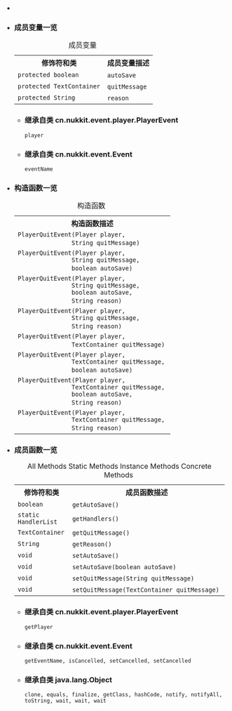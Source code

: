 <div class="summary">
<ul class="blockList">
<li class="blockList">  
<li class="blockList"><a name="field.summary">
<!--   -->
</a>
<h3>成员变量一览</h3>
<table class="memberSummary" border="0" cellpadding="3" cellspacing="0" summary="Field Summary table, listing fields, and an explanation">
<caption><span>成员变量</span><span class="tabEnd"> </span></caption>
<tr>
<th>修饰符和类</th>
<th>成员变量描述</th>
</tr>
<tr class="altColor">
<td class="colFirst"><code>protected boolean</code></td>
<td class="colLast"><code><span class="memberNameLink"><a >autoSave</a></span></code> </td>
</tr>
<tr class="rowColor">
<td class="colFirst"><code>protected <a  title="class in cn.nukkit.lang">TextContainer</a></code></td>
<td class="colLast"><code><span class="memberNameLink"><a >quitMessage</a></span></code> </td>
</tr>
<tr class="altColor">
<td class="colFirst"><code>protected <a  title="class or interface in java.lang">String</a></code></td>
<td class="colLast"><code><span class="memberNameLink"><a >reason</a></span></code> </td>
</tr>
</table>
<ul class="blockList">
<li class="blockList"><a name="fields.inherited.from.class.cn.nukkit.event.player.PlayerEvent">
<!--   -->
</a>
<h3>继承自类 cn.nukkit.event.player.<a  title="class in cn.nukkit.event.player">PlayerEvent</a></h3>
<code><a >player</a></code></li>
</ul>
<ul class="blockList">
<li class="blockList"><a name="fields.inherited.from.class.cn.nukkit.event.Event">
<!--   -->
</a>
<h3>继承自类 cn.nukkit.event.<a  title="class in cn.nukkit.event">Event</a></h3>
<code><a >eventName</a></code></li>
</ul>
</li>
</ul>
<!-- ======== CONSTRUCTOR SUMMARY ======== -->
<ul class="blockList">
<li class="blockList"><a name="constructor.summary">
<!--   -->
</a>
<h3>构造函数一览</h3>
<table class="memberSummary" border="0" cellpadding="3" cellspacing="0" summary="Constructor Summary table, listing constructors, and an explanation">
<caption><span>构造函数</span><span class="tabEnd"> </span></caption>
<tr>
<th>构造函数描述</th>
</tr>
<tr class="altColor">
<td class="colOne"><code><span class="memberNameLink"><a >PlayerQuitEvent</a></span>(<a  title="class in cn.nukkit">Player</a> player,
               <a  title="class or interface in java.lang">String</a> quitMessage)</code> </td>
</tr>
<tr class="rowColor">
<td class="colOne"><code><span class="memberNameLink"><a >PlayerQuitEvent</a></span>(<a  title="class in cn.nukkit">Player</a> player,
               <a  title="class or interface in java.lang">String</a> quitMessage,
               boolean autoSave)</code> </td>
</tr>
<tr class="altColor">
<td class="colOne"><code><span class="memberNameLink"><a >PlayerQuitEvent</a></span>(<a  title="class in cn.nukkit">Player</a> player,
               <a  title="class or interface in java.lang">String</a> quitMessage,
               boolean autoSave,
               <a  title="class or interface in java.lang">String</a> reason)</code> </td>
</tr>
<tr class="rowColor">
<td class="colOne"><code><span class="memberNameLink"><a >PlayerQuitEvent</a></span>(<a  title="class in cn.nukkit">Player</a> player,
               <a  title="class or interface in java.lang">String</a> quitMessage,
               <a  title="class or interface in java.lang">String</a> reason)</code> </td>
</tr>
<tr class="altColor">
<td class="colOne"><code><span class="memberNameLink"><a >PlayerQuitEvent</a></span>(<a  title="class in cn.nukkit">Player</a> player,
               <a  title="class in cn.nukkit.lang">TextContainer</a> quitMessage)</code> </td>
</tr>
<tr class="rowColor">
<td class="colOne"><code><span class="memberNameLink"><a >PlayerQuitEvent</a></span>(<a  title="class in cn.nukkit">Player</a> player,
               <a  title="class in cn.nukkit.lang">TextContainer</a> quitMessage,
               boolean autoSave)</code> </td>
</tr>
<tr class="altColor">
<td class="colOne"><code><span class="memberNameLink"><a >PlayerQuitEvent</a></span>(<a  title="class in cn.nukkit">Player</a> player,
               <a  title="class in cn.nukkit.lang">TextContainer</a> quitMessage,
               boolean autoSave,
               <a  title="class or interface in java.lang">String</a> reason)</code> </td>
</tr>
<tr class="rowColor">
<td class="colOne"><code><span class="memberNameLink"><a >PlayerQuitEvent</a></span>(<a  title="class in cn.nukkit">Player</a> player,
               <a  title="class in cn.nukkit.lang">TextContainer</a> quitMessage,
               <a  title="class or interface in java.lang">String</a> reason)</code> </td>
</tr>
</table>
</li>
</ul>
<!-- ========== METHOD SUMMARY =========== -->
<ul class="blockList">
<li class="blockList"><a name="method.summary">
<!--   -->
</a>
<h3>成员函数一览</h3>
<table class="memberSummary" border="0" cellpadding="3" cellspacing="0" summary="Method Summary table, listing methods, and an explanation">
<caption><span id="t0" class="activeTableTab"><span>All Methods</span><span class="tabEnd"> </span></span><span id="t1" class="tableTab"><span><a >Static Methods</a></span><span class="tabEnd"> </span></span><span id="t2" class="tableTab"><span><a >Instance Methods</a></span><span class="tabEnd"> </span></span><span id="t4" class="tableTab"><span><a >Concrete Methods</a></span><span class="tabEnd"> </span></span></caption>
<tr>
<th>修饰符和类</th>
<th>成员函数描述</th>
</tr>
<tr id="i0" class="altColor">
<td class="colFirst"><code>boolean</code></td>
<td class="colLast"><code><span class="memberNameLink"><a >getAutoSave</a></span>()</code> </td>
</tr>
<tr id="i1" class="rowColor">
<td class="colFirst"><code>static <a  title="class in cn.nukkit.event">HandlerList</a></code></td>
<td class="colLast"><code><span class="memberNameLink"><a >getHandlers</a></span>()</code> </td>
</tr>
<tr id="i2" class="altColor">
<td class="colFirst"><code><a  title="class in cn.nukkit.lang">TextContainer</a></code></td>
<td class="colLast"><code><span class="memberNameLink"><a >getQuitMessage</a></span>()</code> </td>
</tr>
<tr id="i3" class="rowColor">
<td class="colFirst"><code><a  title="class or interface in java.lang">String</a></code></td>
<td class="colLast"><code><span class="memberNameLink"><a >getReason</a></span>()</code> </td>
</tr>
<tr id="i4" class="altColor">
<td class="colFirst"><code>void</code></td>
<td class="colLast"><code><span class="memberNameLink"><a >setAutoSave</a></span>()</code> </td>
</tr>
<tr id="i5" class="rowColor">
<td class="colFirst"><code>void</code></td>
<td class="colLast"><code><span class="memberNameLink"><a >setAutoSave</a></span>(boolean autoSave)</code> </td>
</tr>
<tr id="i6" class="altColor">
<td class="colFirst"><code>void</code></td>
<td class="colLast"><code><span class="memberNameLink"><a >setQuitMessage</a></span>(<a  title="class or interface in java.lang">String</a> quitMessage)</code> </td>
</tr>
<tr id="i7" class="rowColor">
<td class="colFirst"><code>void</code></td>
<td class="colLast"><code><span class="memberNameLink"><a >setQuitMessage</a></span>(<a  title="class in cn.nukkit.lang">TextContainer</a> quitMessage)</code> </td>
</tr>
</table>
<ul class="blockList">
<li class="blockList"><a name="methods.inherited.from.class.cn.nukkit.event.player.PlayerEvent">
<!--   -->
</a>
<h3>继承自类 cn.nukkit.event.player.<a  title="class in cn.nukkit.event.player">PlayerEvent</a></h3>
<code><a >getPlayer</a></code></li>
</ul>
<ul class="blockList">
<li class="blockList"><a name="methods.inherited.from.class.cn.nukkit.event.Event">
<!--   -->
</a>
<h3>继承自类 cn.nukkit.event.<a  title="class in cn.nukkit.event">Event</a></h3>
<code><a >getEventName</a>, <a >isCancelled</a>, <a >setCancelled</a>, <a >setCancelled</a></code></li>
</ul>
<ul class="blockList">
<li class="blockList"><a name="methods.inherited.from.class.java.lang.Object">
<!--   -->
</a>
<h3>继承自类 java.lang.<a  title="class or interface in java.lang">Object</a></h3>
<code><a  title="class or interface in java.lang">clone</a>, <a  title="class or interface in java.lang">equals</a>, <a  title="class or interface in java.lang">finalize</a>, <a  title="class or interface in java.lang">getClass</a>, <a  title="class or interface in java.lang">hashCode</a>, <a  title="class or interface in java.lang">notify</a>, <a  title="class or interface in java.lang">notifyAll</a>, <a  title="class or interface in java.lang">toString</a>, <a  title="class or interface in java.lang">wait</a>, <a  title="class or interface in java.lang">wait</a>, <a  title="class or interface in java.lang">wait</a></code></li>
</ul>
</li>
</ul>
</li>
</ul>
</div>

